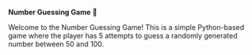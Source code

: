 **Number Guessing Game** 🎯

Welcome to the Number Guessing Game! This is a simple Python-based game where the player has 5 attempts to guess a randomly generated number between 50 and 100.
